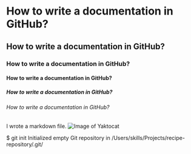 # How to write a documentation in GitHub?
## How to write a documentation in GitHub?
### How to write a documentation in GitHub?
#### How to write a documentation in GitHub?
##### How to write a documentation in GitHub?
###### How to write a documentation in GitHub?

I wrote a markdown file.
![Image of Yaktocat](https://octodex.github.com/images/yaktocat.png)

$ git init
Initialized empty Git repository in /Users/skills/Projects/recipe-repository/.git/
